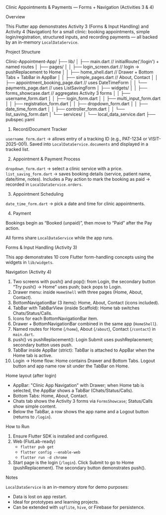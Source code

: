 Clinic Appointments & Payments — Forms + Navigation (Activities 3 & 4)

Overview

This Flutter app demonstrates Activity 3 (Forms & Input Handling) and Activity 4 (Navigation) for a small clinic: booking appointments, simple login/registration, structured inputs, and recording payments — all backed by an in-memory `LocalDataService`.

Project Structure


Clinic-Appointment-App/
├── lib/
│   ├── main.dart                     // initialRoute('/login') + named routes
│   ├── pages/
│   │   ├── login_screen.dart         // login → pushReplacement to Home
│   │   ├── home_shell.dart           // Drawer + Bottom Tabs + TabBar in AppBar
│   │   ├── simple_pages.dart         // About, Contact
│   │   ├── appointment_booking_page.dart // uses DateTimeForm
│   │   └── payments_page.dart        // uses ListSavingForm
│   ├── widgets/
│   │   ├── forms_showcase.dart       // aggregates Activity 3 forms
│   │   ├── username_form.dart
│   │   ├── login_form.dart
│   │   ├── multi_input_form.dart
│   │   ├── registration_form.dart
│   │   ├── dropdown_form.dart
│   │   ├── date_time_form.dart
│   │   ├── controller_form.dart
│   │   └── list_saving_form.dart
│   └── services/
│       └── local_data_service.dart
├── pubspec.yaml

1. Record/Document Tracker

`username_form.dart` → allows entry of a tracking ID (e.g., PAT-1234 or VISIT-2025-001).
Saved into `LocalDataService.documents` and displayed in a tracked list.

2. Appointment & Payment Process

`dropdown_form.dart` → select a clinic service with a price.
`list_saving_form.dart` → saves booking details (service, patient name, date/time, notes).
Includes a Pay action to mark the booking as paid → recorded in `LocalDataService.orders`.

3. Appointment Scheduling

`date_time_form.dart` → pick a date and time for clinic appointments.

4. Payment

Bookings begin as “Booked (unpaid)”, then move to “Paid” after the Pay action.

All forms share `LocalDataService` while the app runs.


Forms & Input Handling (Activity 3)

This app demonstrates 10 core Flutter form-handling concepts using the widgets in `lib/widgets`.


Navigation (Activity 4)

1) Two screens with push() and pop(): from Login, the secondary button “Try push() → Home” uses push; back pops to Login.
2) Drawer menu: inside `HomeShell` with three pages (Home, About, Contact).
3) BottomNavigationBar (3 items): Home, About, Contact (icons included).
4) TabBar with TabBarView (inside Scaffold): Home tab switches Chats/Status/Calls.
5) Icons for each BottomNavigationBar item.
6) Drawer + BottomNavigationBar combined in the same app (`HomeShell`).
7) Named routes for Home (`/home`), About (`/about`), Contact (`/contact`) in `main.dart`.
8) push() vs pushReplacement(): Login Submit uses pushReplacement; secondary button uses push.
9) TabBar inside AppBar (strict): TabBar is attached to AppBar when the Home tab is active.
10) Login → Home flow: Home contains Drawer and Bottom Tabs. Logout button and app name row sit under the TabBar on Home.

Home layout (after login)
- AppBar: "Clinic App Navigation" with Drawer; when Home tab is selected, the AppBar shows a TabBar (Chats/Status/Calls).
- Bottom Tabs: Home, About, Contact.
- Chats tab shows the Activity 3 forms via `FormsShowcase`; Status/Calls show simple content.
- Below the TabBar, a row shows the app name and a Logout button (returns to `/login`).

How to Run

1. Ensure Flutter SDK is installed and configured.
2. Web (FlutLab-ready)
   - `flutter pub get`
   - `flutter config --enable-web`
   - `flutter run -d chrome`
3. Start page is the login (`/login`). Click Submit to go to Home (pushReplacement). The secondary button demonstrates push().

Notes

`LocalDataService` is an in-memory store for demo purposes:

  - Data is lost on app restart.
  - Ideal for prototypes and learning projects.
  - Can be extended with `sqflite`, `hive`, or Firebase for persistence.